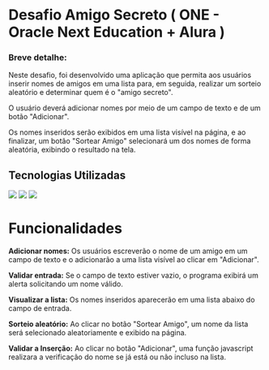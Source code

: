 <h1>Desafio Amigo Secreto ( ONE - Oracle Next Education + Alura )</h1>
<h3><b>Breve detalhe:</b></h3>
<p>
  Neste desafio, foi desenvolvido uma aplicação que permita aos usuários inserir nomes de amigos em uma lista para, em seguida, realizar um sorteio aleatório e determinar quem é o "amigo secreto".
</p>
<p>
  O usuário deverá adicionar nomes por meio de um campo de texto e de um botão "Adicionar".
</p>
<p>
  Os nomes inseridos serão exibidos em uma lista visível na página, e ao finalizar, um botão "Sortear Amigo" selecionará um dos nomes de forma aleatória, exibindo o resultado na tela.
</p>
<h2>Tecnologias Utilizadas</h2>
<div>
  <img src="https://img.shields.io/badge/HTML-239120?style=for-the-badge&logo=html5&logoColor=white">
  <img src="https://img.shields.io/badge/CSS-239120?&style=for-the-badge&logo=css3&logoColor=white">
  <img src="https://img.shields.io/badge/JavaScript-F7DF1E?style=for-the-badge&logo=javascript&logoColor=black">
</div>
<h1>Funcionalidades</h1>
<p>
<b>Adicionar nomes:</b> Os usuários escreverão o nome de um amigo em um campo de texto e o adicionarão a uma lista visível ao clicar em "Adicionar".
</p>
<p>
  <b>Validar entrada:</b> Se o campo de texto estiver vazio, o programa exibirá um alerta solicitando um nome válido.
</p>
<p>
<b>Visualizar a lista:</b> Os nomes inseridos aparecerão em uma lista abaixo do campo de entrada.
</p>
<p>  
<b>Sorteio aleatório:</b> Ao clicar no botão "Sortear Amigo", um nome da lista será selecionado aleatoriamente e exibido na página.
</p>
<p>  
<b>Validar a Inserção:</b> Ao clicar no botão "Adicionar", uma função javascript realizara a verificação do nome se já está ou não incluso na lista.
</p>


